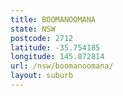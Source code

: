```yaml
---
title: BOOMANOOMANA
state: NSW
postcode: 2712
latitude: -35.754185
longitude: 145.872814
url: /nsw/boomanoomana/
layout: suburb
---
```


